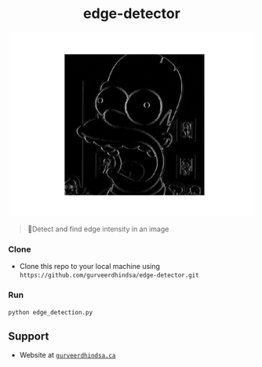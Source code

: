 <p align="center">
  <h1 align="center">edge-detector</h1>
</p>

<p align="center">
    <img src="screenshots/detected.png" />
</p>

> Detect and find edge intensity in an image

### Clone
- Clone this repo to your local machine using `https://github.com/gurveerdhindsa/edge-detector.git`

### Run
```
python edge_detection.py
```

##  Support
- Website at <a href="https://gurveerdhindsa.ca" target="_blank">`gurveerdhindsa.ca`</a>